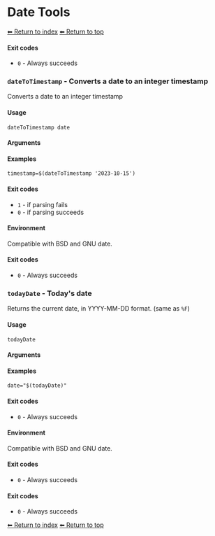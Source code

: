 # Date Tools

[⬅ Return to index](index.md)
[⬅ Return to top](../index.md)


#### Exit codes

- `0` - Always succeeds

### `dateToTimestamp` - Converts a date to an integer timestamp

Converts a date to an integer timestamp

#### Usage

    dateToTimestamp date
    

#### Arguments



#### Examples

    timestamp=$(dateToTimestamp '2023-10-15')

#### Exit codes

- `1` - if parsing fails
- `0` - if parsing succeeds

#### Environment

Compatible with BSD and GNU date.

#### Exit codes

- `0` - Always succeeds

### `todayDate` - Today's date

Returns the current date, in YYYY-MM-DD format. (same as `%F`)

#### Usage

    todayDate
    

#### Arguments



#### Examples

    date="$(todayDate)"

#### Exit codes

- `0` - Always succeeds

#### Environment

Compatible with BSD and GNU date.

#### Exit codes

- `0` - Always succeeds

#### Exit codes

- `0` - Always succeeds

[⬅ Return to index](index.md)
[⬅ Return to top](../index.md)
